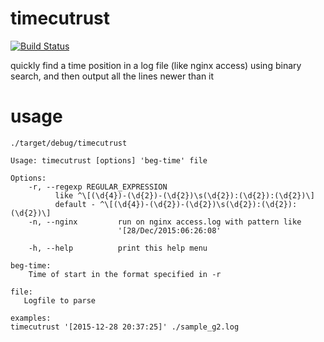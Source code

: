 # timecutrust

[![Build Status](https://travis-ci.org/bogdad/timecutrust.svg?branch=master)](https://travis-ci.org/bogdad/timecutrust)

quickly find a time position in a log file (like nginx access)
using binary search, and then output all the lines newer than it

# usage
```
./target/debug/timecutrust

Usage: timecutrust [options] 'beg-time' file

Options:
    -r, --regexp REGULAR_EXPRESSION
          like ^\[(\d{4})-(\d{2})-(\d{2})\s(\d{2}):(\d{2}):(\d{2})\]
          default - ^\[(\d{4})-(\d{2})-(\d{2})\s(\d{2}):(\d{2}):(\d{2})\]
    -n, --nginx         run on nginx access.log with pattern like
                        '[28/Dec/2015:06:26:08'
                    
    -h, --help          print this help menu

beg-time:
    Time of start in the format specified in -r

file:
   Logfile to parse

examples:
timecutrust '[2015-12-28 20:37:25]' ./sample_g2.log
```